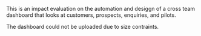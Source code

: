 This is an impact evaluation on the automation and desiggn of a cross team dashboard that looks at customers, prospects, enquiries, and pilots.

The dashboard could not be uploaded due to size contraints.
